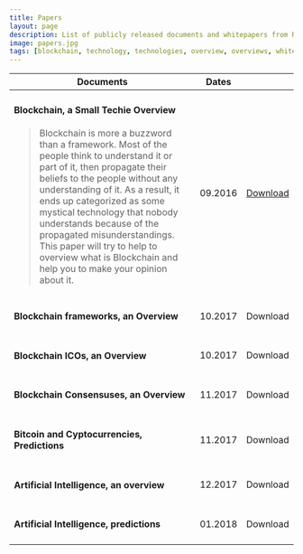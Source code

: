 ```yaml
---
title: Papers
layout: page
description: List of publicly released documents and whitepapers from Romain Claret.
image: papers.jpg
tags: [blockchain, technology, technologies, overview, overviews, whitepaper, whitepapers, paper, papers, technical, download, downloads, smart-contract, smart-contracts, smart contract, smart contracts, icos, consensus, consensuses, crypto currency, crypto currencies, cryptocurrencies, cryptocurrency, crypto, bitcoin, artificial intelligence, ai, cryptography, algorithm, algorithms]
---
```


<section>
	<div class="table-wrapper">
		<table class="alt">
			<thead>
				<tr>
					<th>Documents</th>
					<th>Dates</th>
					<th></th>
				</tr>
			</thead>
			<tbody>
				<tr>
					<td><h4>Blockchain, a Small Techie Overview</h4>
					<blockquote>Blockchain is more a buzzword than a framework. Most of the people think to understand it or part of it, then propagate their beliefs to the people without any understanding of it. As a result, it ends up categorized as some mystical technology that nobody understands because of the propagated misunderstandings. This paper will try to help to overview what is Blockchain and help you to make your opinion about it.</blockquote></td>
					<td>09.2016</td>
					<td><a href="/assets/documents/en_paper_blockchain_small_techie_overview.pdf" class="button special">Download</a></td>
				</tr>
				<tr>
					<td><h4>Blockchain frameworks, an Overview</h4>
					<blockquote></blockquote></td>
					<td>10.2017</td>
					<td><span class="button special disabled">Download</span></td>
				</tr>
				<tr>
					<td><h4>Blockchain ICOs, an Overview</h4>
					<blockquote></blockquote></td>
					<td>10.2017</td>
					<td><span class="button special disabled">Download</span></td>
				</tr>
				<tr>
					<td><h4>Blockchain Consensuses, an Overview</h4>
					<blockquote></blockquote></td>
					<td>11.2017</td>
					<td><span class="button special disabled">Download</span></td>
				</tr>
				<tr>
					<td><h4>Bitcoin and Cyptocurrencies, Predictions</h4>
					<blockquote></blockquote></td>
					<td>11.2017</td>
					<td><span class="button special disabled">Download</span></td>
				</tr>
				<tr>
					<td><h4>Artificial Intelligence, an overview</h4>
					<blockquote></blockquote></td>
					<td>12.2017</td>
					<td><span class="button special disabled">Download</span></td>
				</tr>
				<tr>
					<td><h4>Artificial Intelligence, predictions</h4>
					<blockquote></blockquote></td>
					<td>01.2018</td>
					<td><span class="button special disabled">Download</span></td>
				</tr>
			</tbody>
		</table>
	</div>
</section>



